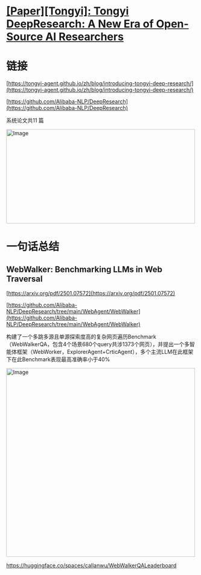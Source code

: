 # [[Paper][Tongyi]: Tongyi DeepResearch: A New Era of Open-Source AI Researchers](https://github.com/ansvver/gitblog/issues/15)

# 链接

[https://tongyi-agent.github.io/zh/blog/introducing-tongyi-deep-research/](https://tongyi-agent.github.io/zh/blog/introducing-tongyi-deep-research/)

[https://github.com/Alibaba-NLP/DeepResearch](https://github.com/Alibaba-NLP/DeepResearch)

系统论文共11 篇

<img width="500" height="250" alt="Image" src="https://github.com/user-attachments/assets/d8ea586f-ff2e-4427-a6cd-03b2a9feacaf" />

# 一句话总结

## WebWalker: Benchmarking LLMs in Web Traversal

[https://arxiv.org/pdf/2501.07572](https://arxiv.org/pdf/2501.07572)

[https://github.com/Alibaba-NLP/DeepResearch/tree/main/WebAgent/WebWalker](https://github.com/Alibaba-NLP/DeepResearch/tree/main/WebAgent/WebWalker)

构建了一个多跳多源且单源探索度高的复杂网页遍历Benchmark（WebWalkerQA，包含4个场景680个query共涉1373个网页），并提出一个多智能体框架（WebWorker，ExplorerAgent+CrticAgent），多个主流LLM在此框架下在此Benchmark表现最高准确率小于40%

<img width="500"  alt="Image" src="https://github.com/user-attachments/assets/984a1d8f-c34f-4ba7-9c49-48e45a21e3c4" />

https://huggingface.co/spaces/callanwu/WebWalkerQALeaderboard
